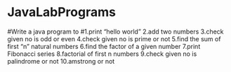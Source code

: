 # JavaLabPrograms
#Write a java program to
#1.print “hello world”
2.add two numbers
3.check given no is odd or even
4.check given no is prime or not
5.find the sum of first “n” natural numbers
6.find the factor of a given number
7.print Fibonacci series
8.factorial of first n numbers
9.check given no is palindrome or not
10.amstrong or not
